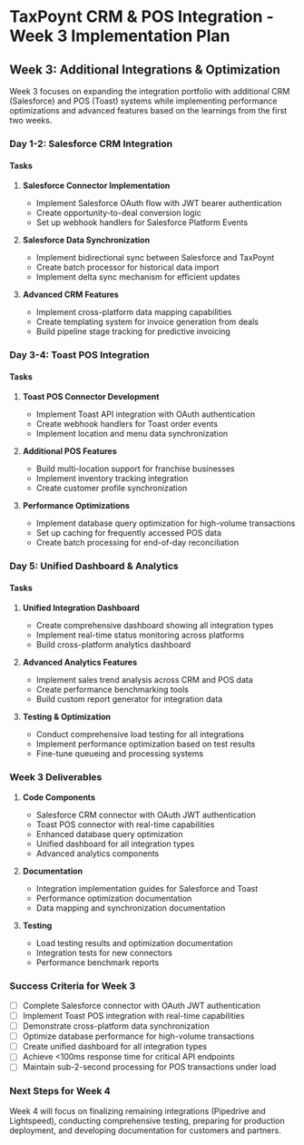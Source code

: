# TaxPoynt CRM & POS Integration - Week 3 Implementation Plan

## Week 3: Additional Integrations & Optimization

Week 3 focuses on expanding the integration portfolio with additional CRM (Salesforce) and POS (Toast) systems while implementing performance optimizations and advanced features based on the learnings from the first two weeks.

### Day 1-2: Salesforce CRM Integration

#### Tasks

1. **Salesforce Connector Implementation**
   - Implement Salesforce OAuth flow with JWT bearer authentication
   - Create opportunity-to-deal conversion logic
   - Set up webhook handlers for Salesforce Platform Events
   
2. **Salesforce Data Synchronization**
   - Implement bidirectional sync between Salesforce and TaxPoynt
   - Create batch processor for historical data import
   - Implement delta sync mechanism for efficient updates

3. **Advanced CRM Features**
   - Implement cross-platform data mapping capabilities
   - Create templating system for invoice generation from deals
   - Build pipeline stage tracking for predictive invoicing

### Day 3-4: Toast POS Integration

#### Tasks

1. **Toast POS Connector Development**
   - Implement Toast API integration with OAuth authentication
   - Create webhook handlers for Toast order events
   - Implement location and menu data synchronization

2. **Additional POS Features**
   - Build multi-location support for franchise businesses
   - Implement inventory tracking integration
   - Create customer profile synchronization

3. **Performance Optimizations**
   - Implement database query optimization for high-volume transactions
   - Set up caching for frequently accessed POS data
   - Create batch processing for end-of-day reconciliation

### Day 5: Unified Dashboard & Analytics

#### Tasks

1. **Unified Integration Dashboard**
   - Create comprehensive dashboard showing all integration types
   - Implement real-time status monitoring across platforms
   - Build cross-platform analytics dashboard

2. **Advanced Analytics Features**
   - Implement sales trend analysis across CRM and POS data
   - Create performance benchmarking tools
   - Build custom report generator for integration data

3. **Testing & Optimization**
   - Conduct comprehensive load testing for all integrations
   - Implement performance optimization based on test results
   - Fine-tune queueing and processing systems

### Week 3 Deliverables

1. **Code Components**
   - Salesforce CRM connector with OAuth JWT authentication
   - Toast POS connector with real-time capabilities
   - Enhanced database query optimization
   - Unified dashboard for all integration types
   - Advanced analytics components

2. **Documentation**
   - Integration implementation guides for Salesforce and Toast
   - Performance optimization documentation
   - Data mapping and synchronization documentation

3. **Testing**
   - Load testing results and optimization documentation
   - Integration tests for new connectors
   - Performance benchmark reports

### Success Criteria for Week 3

- [ ] Complete Salesforce connector with OAuth JWT authentication
- [ ] Implement Toast POS integration with real-time capabilities
- [ ] Demonstrate cross-platform data synchronization
- [ ] Optimize database performance for high-volume transactions
- [ ] Create unified dashboard for all integration types
- [ ] Achieve <100ms response time for critical API endpoints
- [ ] Maintain sub-2-second processing for POS transactions under load

### Next Steps for Week 4

Week 4 will focus on finalizing remaining integrations (Pipedrive and Lightspeed), conducting comprehensive testing, preparing for production deployment, and developing documentation for customers and partners.
